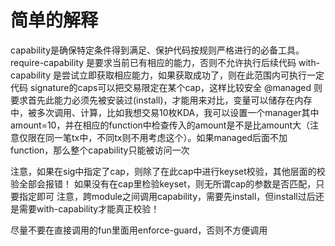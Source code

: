 # 简单的解释
capability是确保特定条件得到满足、保护代码按规则严格进行的必备工具。
require-capability 是要求当前已有相应的能力，否则不允许执行后续代码
with-capability 是尝试立即获取相应能力，如果获取成功了，则在此范围内可执行一定代码
signature的caps可以把交易限定在某个cap，这样比较安全
@managed 则要求首先此能力必须先被安装过(install)，才能用来对比，变量可以储存在内存中，被多次调用、计算，比如我想交易10枚KDA，我可以设置一个manager其中amount=10，并在相应的function中检查传入的amount是不是比amount大（注意仅限在同一笔tx中，不同tx则不用考虑这个）。如果managed后面不加function，那么整个capability只能被访问一次

注意，如果在sig中指定了cap，则除了在此cap中进行keyset校验，其他层面的校验全部会报错！
如果没有在cap里检验keyset，则无所谓cap的参数是否匹配，只要指定即可
注意，跨module之间调用capability，需要先install，但install过后还是需要with-capability才能真正校验！

尽量不要在直接调用的fun里面用enforce-guard，否则不方便调用
